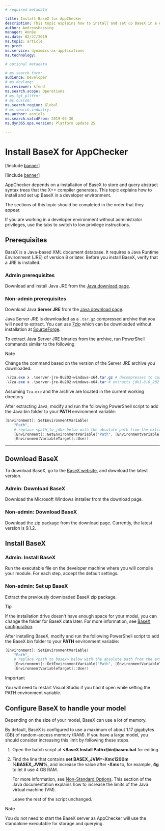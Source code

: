 ```yaml
---
# required metadata

title: Install BaseX for AppChecker
description: This topic explains how to install and set up BaseX in a developer environment.
author: AndreasHassing
manager: AnnBe
ms.date: 02/27/2019
ms.topic: article
ms.prod: 
ms.service: dynamics-ax-applications
ms.technology: 

# optional metadata

# ms.search.form:  
audience: Developer
# ms.devlang: 
ms.reviewer: kfend
ms.search.scope: Operations
# ms.tgt_pltfrm: 
# ms.custom: 
ms.search.region: Global
# ms.search.industry: 
ms.author: anniels
ms.search.validFrom: 2019-04-30
ms.dyn365.ops.version: Platform update 25

---
```


# Install BaseX for AppChecker

[!include [banner](../includes/banner.md)]

[!include [banner](../includes/preview-banner.md)]

AppChecker depends on a installation of BaseX to store and query abstract syntax trees that the X++ compiler generates. This topic explains how to install and set up BaseX in a developer environment.

The sections of this topic should be completed in the order that they appear.

If you are working in a developer environment without administrator privileges, use the tabs to switch to low privilege instructions.

## Prerequisites

BaseX is a Java-based XML document database. It requires a Java Runtime Environment (JRE) of version 8 or later. Before you install BaseX, verify that a JRE is installed.

### Admin prerequisites

Download and install Java JRE from the [Java download page](https://aka.ms/getjava).

### Non-admin prerequisites

Download Java **Server JRE** from the [Java download page](https://www.oracle.com/technetwork/java/javase/downloads/index.html).

Java Server JRE is downloaded as a `.tar.gz` compressed archive that you will need to extract. You can use [7zip](https://www.7-zip.org/download.html) which can be downloaded without installation at [SourceForge](https://sourceforge.net/projects/sevenzip/files/7-Zip/9.20/7za920.zip/download).

To extract Java Server JRE binaries from the archive, run PowerShell commands similar to the following:

> [!NOTE]
> Change the command based on the version of the Server JRE archive you downloaded.

```powershell
.\7za.exe x .\server-jre-8u202-windows-x64.tar.gz # decompresses to current working directory
.\7za.exe x .\server-jre-8u202-windows-x64.tar # extracts jdk1.8.0_202 to current working directory
```

Assuming `7za.exe` and the archive are located in the current working directory.

After extracting Java, modify and run the following PowerShell script to add the Java bin folder to your **PATH** environment variable:

```powershell
[Environment]::SetEnvironmentVariable(
    "Path",
    # replace <path_to_jdk> below with the absolute path from the extracted jdk above
    [Environment]::GetEnvironmentVariable("Path", [EnvironmentVariableTarget]::User) + ";<path_to_jdk>\bin\",
    [EnvironmentVariableTarget]::User)
```

---

## Download BaseX

To download BaseX, go to the [BaseX website](http://basex.org/download/), and download the latest version.

### Admin: Download BaseX

Download the Microsoft Windows installer from the download page.

### Non-admin: Download BaseX 

Download the zip package from the download page.  Currently, the latest version is 9.1.2.

## Install BaseX

### Admin: Install BaseX

Run the executable file on the developer machine where you will compile your module. For each step, accept the default settings.

### Non-admin: Set up BaseX

Extract the previously downloaded BaseX zip package.

> [!TIP]
> If the installation drive doesn't have enough space for your model, you can change the folder for BaseX data later. For more information, see [BaseX configuration](http://docs.basex.org/wiki/Configuration#Database_Directory).

After installing BaseX, modify and run the following PowerShell script to add the BaseX bin folder to your **PATH** environment variable:

```powershell
[Environment]::SetEnvironmentVariable(
    "Path",
    # replace <path_to_basex> below with the absolute path from the extracted basex zip package above
    [Environment]::GetEnvironmentVariable("Path", [EnvironmentVariableTarget]::User) + ";<path_to_basex>\bin\",
    [EnvironmentVariableTarget]::User)
```

> [!IMPORTANT]
> You will need to restart Visual Studio if you had it open while setting the PATH environment variable.

## Configure BaseX to handle your model

Depending on the size of your model, BaseX can use a lot of memory.

By default, BaseX is configured to use a maximum of about 1.17 gigabytes (GB) of random-access memory (RAM). If you have a large model, you should consider increasing this limit by following these steps.

1. Open the batch script at **\<BaseX Install Path\>\\bin\\basex.bat** for editing.
2. Find the line that contains **set BASEX\_JVM=-Xmx1200m %BASEX\_JVM%**, and increase the value after **-Xmx** to, for example, **4g** to let it use 4 GB RAM.

    For more information, see [Non-Standard Options](https://docs.oracle.com/javase/8/docs/technotes/tools/windows/java.html#BABHDABI). This section of the Java documentation explains how to increase the limits of the Java virtual machine (VM).

    Leave the rest of the script unchanged.

> [!NOTE]
> You do not need to start the BaseX server as AppChecker will use the standalone executable for storage and querying.
